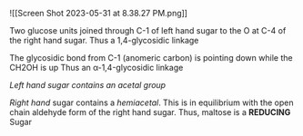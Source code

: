 ![[Screen Shot 2023-05-31 at 8.38.27 PM.png]]

Two glucose units joined through C-1 of left hand sugar to the O at C-4 of the right hand sugar. Thus a 1,4-glycosidic linkage 

The glycosidic bond from C-1 (anomeric carbon) is pointing down while the CH2OH is up Thus an α-1,4-glycosidic linkage

*Left hand sugar contains an acetal group*

*Right hand* sugar contains a *hemiacetal*. This is in equilibrium with the open chain aldehyde form of the right hand sugar. Thus, maltose is a **REDUCING** Sugar

